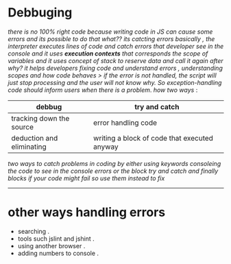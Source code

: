 # Debbuging 
_there is no 100% right code because writing code in JS can cause some errors and its possible to do that_
*what??*
_its catcting errors basically , the interpreter executes lines of code and catch errors that developer see in the console and it uses **execution contexts** that corresponds the scope of variables and it uses concept of stack to reserve data and call it again after_
*why?*
_it helps developers fixing code and understand errors , understanding scopes and how code behaves > if the error is not handled, the script will just stop processing and the user will not know why. So exception-handling code should 
inform users when there is a problem_. 
*how*
_two ways_ :

| debbug  |try and catch |
| ----------- | ----------- |
|  tracking down the source   | error handling code     |
|  deduction and eliminating  |   writing a block of code that executed anyway   |
_two ways to catch problems in coding by either using keywords consoleing the code to see in the console errors or the block try and catch and finally blocks if your code might fail so use them instead to fix_

*************************************************************************************************************************

# other ways handling errors
- searching .
- tools such jslint and jshint .
- using another browser .
- adding numbers to console .

